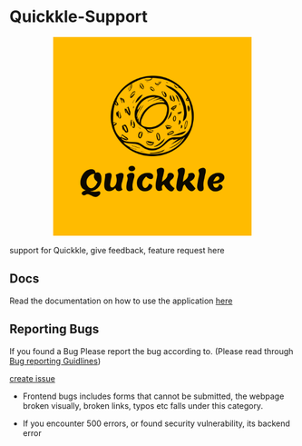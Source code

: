 # Quickkle-Support

<p align="center">
  <img src="quickkle-logos/quickkle.svg" alt="Quickkle icon" width="350px" height="350px"/>
</p>

support for Quickkle, give feedback, feature request here


## Docs

Read the documentation on how to use the application [here]()

## Reporting Bugs

If you found a Bug Please report the bug according to. (Please read through [Bug reporting Guidlines]())

[create issue]()

* Frontend bugs includes forms that cannot be submitted, the webpage broken visually, broken links, typos etc falls under this category.

* If you encounter 500 errors, or found security vulnerability, its backend error
